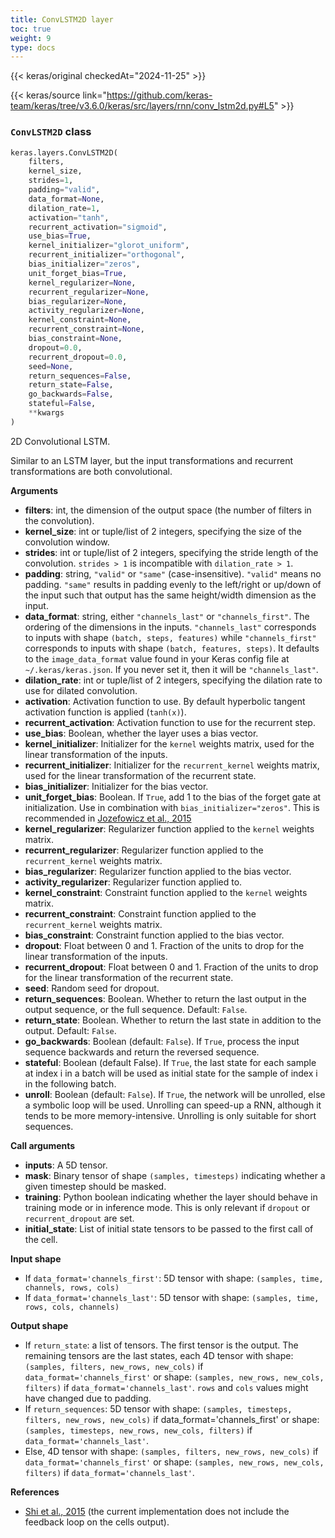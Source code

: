 ```yaml
---
title: ConvLSTM2D layer
toc: true
weight: 9
type: docs
---
```


{{< keras/original checkedAt="2024-11-25" >}}

{{< keras/source link="https://github.com/keras-team/keras/tree/v3.6.0/keras/src/layers/rnn/conv_lstm2d.py#L5" >}}

### `ConvLSTM2D` class

```python
keras.layers.ConvLSTM2D(
    filters,
    kernel_size,
    strides=1,
    padding="valid",
    data_format=None,
    dilation_rate=1,
    activation="tanh",
    recurrent_activation="sigmoid",
    use_bias=True,
    kernel_initializer="glorot_uniform",
    recurrent_initializer="orthogonal",
    bias_initializer="zeros",
    unit_forget_bias=True,
    kernel_regularizer=None,
    recurrent_regularizer=None,
    bias_regularizer=None,
    activity_regularizer=None,
    kernel_constraint=None,
    recurrent_constraint=None,
    bias_constraint=None,
    dropout=0.0,
    recurrent_dropout=0.0,
    seed=None,
    return_sequences=False,
    return_state=False,
    go_backwards=False,
    stateful=False,
    **kwargs
)
```

2D Convolutional LSTM.

Similar to an LSTM layer, but the input transformations and recurrent transformations are both convolutional.

**Arguments**

- **filters**: int, the dimension of the output space (the number of filters in the convolution).
- **kernel_size**: int or tuple/list of 2 integers, specifying the size of the convolution window.
- **strides**: int or tuple/list of 2 integers, specifying the stride length of the convolution. `strides > 1` is incompatible with `dilation_rate > 1`.
- **padding**: string, `"valid"` or `"same"` (case-insensitive). `"valid"` means no padding. `"same"` results in padding evenly to the left/right or up/down of the input such that output has the same height/width dimension as the input.
- **data_format**: string, either `"channels_last"` or `"channels_first"`. The ordering of the dimensions in the inputs. `"channels_last"` corresponds to inputs with shape `(batch, steps, features)` while `"channels_first"` corresponds to inputs with shape `(batch, features, steps)`. It defaults to the `image_data_format` value found in your Keras config file at `~/.keras/keras.json`. If you never set it, then it will be `"channels_last"`.
- **dilation_rate**: int or tuple/list of 2 integers, specifying the dilation rate to use for dilated convolution.
- **activation**: Activation function to use. By default hyperbolic tangent activation function is applied (`tanh(x)`).
- **recurrent_activation**: Activation function to use for the recurrent step.
- **use_bias**: Boolean, whether the layer uses a bias vector.
- **kernel_initializer**: Initializer for the `kernel` weights matrix, used for the linear transformation of the inputs.
- **recurrent_initializer**: Initializer for the `recurrent_kernel` weights matrix, used for the linear transformation of the recurrent state.
- **bias_initializer**: Initializer for the bias vector.
- **unit_forget_bias**: Boolean. If `True`, add 1 to the bias of the forget gate at initialization. Use in combination with `bias_initializer="zeros"`. This is recommended in [Jozefowicz et al., 2015](http://www.jmlr.org/proceedings/papers/v37/jozefowicz15.pdf)
- **kernel_regularizer**: Regularizer function applied to the `kernel` weights matrix.
- **recurrent_regularizer**: Regularizer function applied to the `recurrent_kernel` weights matrix.
- **bias_regularizer**: Regularizer function applied to the bias vector.
- **activity_regularizer**: Regularizer function applied to.
- **kernel_constraint**: Constraint function applied to the `kernel` weights matrix.
- **recurrent_constraint**: Constraint function applied to the `recurrent_kernel` weights matrix.
- **bias_constraint**: Constraint function applied to the bias vector.
- **dropout**: Float between 0 and 1. Fraction of the units to drop for the linear transformation of the inputs.
- **recurrent_dropout**: Float between 0 and 1. Fraction of the units to drop for the linear transformation of the recurrent state.
- **seed**: Random seed for dropout.
- **return_sequences**: Boolean. Whether to return the last output in the output sequence, or the full sequence. Default: `False`.
- **return_state**: Boolean. Whether to return the last state in addition to the output. Default: `False`.
- **go_backwards**: Boolean (default: `False`). If `True`, process the input sequence backwards and return the reversed sequence.
- **stateful**: Boolean (default False). If `True`, the last state for each sample at index i in a batch will be used as initial state for the sample of index i in the following batch.
- **unroll**: Boolean (default: `False`). If `True`, the network will be unrolled, else a symbolic loop will be used. Unrolling can speed-up a RNN, although it tends to be more memory-intensive. Unrolling is only suitable for short sequences.

**Call arguments**

- **inputs**: A 5D tensor.
- **mask**: Binary tensor of shape `(samples, timesteps)` indicating whether a given timestep should be masked.
- **training**: Python boolean indicating whether the layer should behave in training mode or in inference mode. This is only relevant if `dropout` or `recurrent_dropout` are set.
- **initial_state**: List of initial state tensors to be passed to the first call of the cell.

**Input shape**

- If `data_format='channels_first'`: 5D tensor with shape: `(samples, time, channels, rows, cols)`
- If `data_format='channels_last'`: 5D tensor with shape: `(samples, time, rows, cols, channels)`

**Output shape**

- If `return_state`: a list of tensors. The first tensor is the output. The remaining tensors are the last states, each 4D tensor with shape: `(samples, filters, new_rows, new_cols)` if `data_format='channels_first'` or shape: `(samples, new_rows, new_cols, filters)` if `data_format='channels_last'`. `rows` and `cols` values might have changed due to padding.
- If `return_sequences`: 5D tensor with shape: `(samples, timesteps, filters, new_rows, new_cols)` if data_format='channels_first' or shape: `(samples, timesteps, new_rows, new_cols, filters)` if `data_format='channels_last'`.
- Else, 4D tensor with shape: `(samples, filters, new_rows, new_cols)` if `data_format='channels_first'` or shape: `(samples, new_rows, new_cols, filters)` if `data_format='channels_last'`.

**References**

- [Shi et al., 2015](http://arxiv.org/abs/1506.04214v1) (the current implementation does not include the feedback loop on the cells output).
